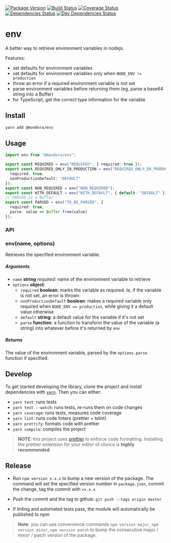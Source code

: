 [![Package Version](https://img.shields.io/npm/v/@mondora/env.svg)](https://www.npmjs.com/package/@mondora/env)
[![Build Status](https://img.shields.io/circleci/project/github/mondora/env.svg)](https://circleci.com/gh/mondora/env)
[![Coverage Status](https://img.shields.io/coveralls/mondora/env.svg)](https://coveralls.io/r/mondora/env?branch=master)
[![Dependencies Status](https://david-dm.org/mondora/env.svg)](https://david-dm.org/mondora/env)
[![Dev Dependencies Status](https://david-dm.org/mondora/env/dev-status.svg)](https://david-dm.org/mondora/env#info=devDependencies)

# env

A better way to retrieve environment variables in nodejs.

Features:

- set defaults for environment variables
- set defaults for environment variables only when `NODE_ENV != production`
- throw an error if a required environment variable is not set
- parse environment variables before returning them (eg, parse a base64 string
  into a Buffer)
- for TypeScript, get the correct type information for the variable

## Install

```sh
yarn add @mondora/env
```

## Usage

```ts
import env from "@mondora/env";

export const REQUIRED = env("REQUIRED", { required: true });
export const REQUIRED_ONLY_IN_PRODUCTION = env("REQUIRED_ONLY_IN_PRODUCTION", {
  required: true,
  nonProductionDefault: "DEFAULT"
});
export const NON_REQUIRED = env("NON_REQUIRED");
export const WITH_DEFAULT = env("WITH_DEFAULT", { default: "DEFAULT" });
// PARSED is a Buffer
export const PARSED = env("TO_BE_PARSED", {
  required: true,
  parse: value => Buffer.from(value)
});
```

### API

### env(name, options)

Retrieves the specified environment variable.

##### Arguments

- `name` **string** _required_: name of the environment variable to retrieve
- `options` **object**:
  - `required` **boolean**: marks the variable as required. Ie, if the variable
    is not set, an error is thrown
  - `nonProductionDefault` **boolean**: makes a required variable only required
    when `NODE_ENV == production`, while giving it a default value otherwise
  - `default` **string**: a default value for the variable if it's not set
  - `parse` **function**: a function to transform the value of the variable (a
    string) into whatever before it's returned by `env`

##### Returns

The value of the environment variable, parsed by the `options.parse` function if
specified.

## Develop

To get started developing the library, clone the project and install
dependencies with [`yarn`](https://yarnpkg.com/). Then you can either:

- `yarn test`: runs tests
- `yarn test --watch`: runs tests, re-runs them on code changes
- `yarn coverage`: runs tests, measures code coverage
- `yarn lint`: runs code linters (prettier + tslint)
- `yarn prettify`: formats code with prettier
- `yarn compile`: compiles the project

> **NOTE**: this project uses [prettier](https://github.com/prettier/prettier)
> to enforce code formatting. Installing the prettier extension for your editor
> of choice is **highly recommended**.

## Release

- Run `npm version x.x.x` to bump a new version of the package. The command will
  set the specified version number in `package.json`, commit the change, tag the
  commit with `vx.x.x`

- Push the commit and the tag to github: `git push --tags origin master`

- If linting and automated tests pass, the module will automatically be
  published to npm

> **Note**: you can use convenience commands `npm version major`,
> `npm version minor`, `npm version patch` to bump the consecutive major / minor
> / patch version of the package.
